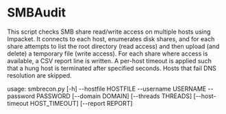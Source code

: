 # SMBAudit
This script checks SMB share read/write access on multiple hosts using Impacket.
It connects to each host, enumerates disk shares, and for each share attempts
to list the root directory (read access) and then upload (and delete) a temporary file
(write access). For each share where access is available, a CSV report line is written.
A per-host timeout is applied such that a hung host is terminated after specified seconds.
Hosts that fail DNS resolution are skipped.

usage: smbrecon.py [-h] --hostfile HOSTFILE --username USERNAME --password PASSWORD [--domain DOMAIN] [--threads THREADS] [--host-timeout HOST_TIMEOUT] [--report REPORT]
